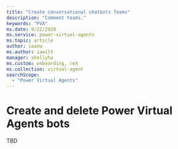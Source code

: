 ```yaml
---
title: "Create conversational chatbots Teams"
description: "Comment teams."
keywords: "PVA"
ms.date: 9/22/2020
ms.service: power-virtual-agents
ms.topic: article
author: iaanw
ms.author: iawilt
manager: shellyha
ms.custom: onboarding, ceX
ms.collection: virtual-agent
searchScope:
  - "Power Virtual Agents"
---
```


# Create and delete Power Virtual Agents bots

TBD
